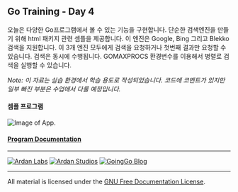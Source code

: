 ## Go Training - Day 4
오늘은 다양한 Go프로그램에서 볼 수 있는 기능을 구현합니다. 단순한 검색엔진을 만들기 위해 html 패키지 관련 셈플을 제공합니다. 이 엔진은 Google, Bing 그리고 Blekko 검색을 지원합니다. 이 3개 엔진 모두에게 검색을 요청하거나 첫번째 결과만 요청할 수 있습니다. 검색은 동시에 수행됩니다. GOMAXPROCS 환경변수를 이용해서 병렬로 검색을 실행할 수 있습니다.

*Note: 이 자료는 실습 환경에서 학습 용도로 작성되었습니다. 코드에 코멘트가 있지만 일부 빠진 부분은 수업에서 다룰 예정입니다.*

#### 셈플 프로그램

![Image of App.](../web_app/client_image.png)

#### [Program Documentation](../web_app/readme.md)

___
[![Ardan Labs](images/ggt_logo.png)](http://www.ardanlabs.com)
[![Ardan Studios](images/ardan_logo.png)](http://www.ardanstudios.com)
[![GoingGo Blog](images/ggb_logo.png)](http://www.goinggo.net)
___
All material is licensed under the [GNU Free Documentation License](https://github.com/ArdanStudios/gotraining/blob/master/LICENSE).
